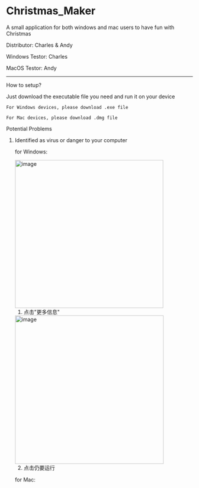 # Christmas_Maker
A small application for both windows and mac users to have fun with Christmas

Distributor: Charles & Andy

Windows Testor: Charles

MacOS Testor: Andy

---------------------------------------------------------------------------------
How to setup?

Just download the executable file you need and run it on your device

    For Windows devices, please download .exe file
  
    For Mac devices, please download .dmg file

Potential Problems
1. Identified as virus or danger to your computer



      for Windows:
      
      <img width="400" alt="image" src="https://user-images.githubusercontent.com/87698941/207777000-93ab5d1c-ffb8-474c-b460-295327d7f5d8.png">
      
      1. 点击"更多信息"
      <img width="401" alt="image" src="https://user-images.githubusercontent.com/87698941/207777377-ba10534e-f4c7-4bad-9670-8b66ba620d98.png">
      
      2. 点击仍要运行
   
      for Mac:
